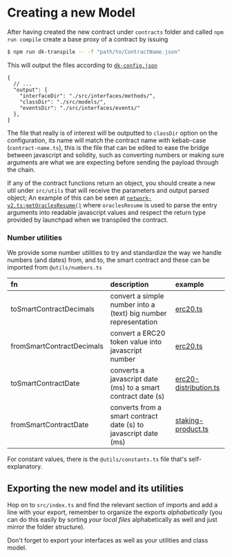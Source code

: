 # Creating a new Model

After having created the new contract under `contracts` folder and called `npm run compile` create a base proxy of a contract by issuing
```bash
$ npm run dk-transpile -- -f "path/to/ContractName.json"
```

This will output the files according to [`dk-config.json`](../../dk-config.json)

```json5
{
  // ...
  "output": {
    "interfaceDir": "./src/interfaces/methods/",
    "classDir": "./src/models/",
    "eventsDir": "./src/interfaces/events/"
  },
}
```

The file that really is of interest will be outputted to `classDir` option on the configuration, its name will match 
the contract name with kebab-case (`contract-name.ts`), this is the file that can be edited to ease the  bridge between 
javascript and solidity, such as converting numbers or making sure arguments are what we are expecting before sending 
the payload through the chain.

If any of the contract functions return an object, you should create a new util under `src/utils` that will receive
the parameters and output parsed object; An example of this can be seen at [`network-v2.ts:getOraclesResume()`](../../src/models/bepro/network-v2.ts)
where `oraclesResume` is used to parse the entry arguments into readable javascript values and respect the return type
provided by launchpad when we transpiled the contract.

### Number utilities
We provide some number utilities to try and standardize the way we handle numbers (and dates) from, and to, the smart 
contract and these can be imported from `@utils/numbers.ts`

| fn                          | description                                                   | example                                                              |
|:----------------------------|:--------------------------------------------------------------|:---------------------------------------------------------------------|
| toSmartContractDecimals   | convert a simple number into a (text) big number representation | [erc20.ts](../../src/models/token/ERC20/erc20.ts#L42)                            |
| fromSmartContractDecimals | convert a ERC20 token value into javascript number              | [erc20.ts](../../src/models/token/ERC20/erc20.ts#L47)                            |
| toSmartContractDate       | converts a javascript date (ms) to a smart contract date (s)    | [erc20-distribution.ts](../../src/models/token/ERC20/erc20-distribution.ts#L109) |
| fromSmartContractDate     | converts from a smart contract date (s) to javascript date (ms) | [staking-product.ts](../../src/utils/staking-product.ts#L25)         |


For constant values, there is the `@utils/constants.ts` file that's self-explanatory.

## Exporting the new model and its utilities
Hop on to `src/index.ts` and find the relevant section of imports and add a line with your export, remember to organize
the exports _alphabetically_ (you can do this easily by sorting _your local files_ alphabetically as well and just
mirror the folder structure).

Don't forget to export your interfaces as well as your utilities and class model.